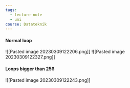 ```yaml
---
tags:
  - lecture-note
  - uni
course: Datateknik
---
```

#### Normal loop
![[Pasted image 20230309122206.png]]
![[Pasted image 20230309122327.png]]

#### Loops bigger than 256
![[Pasted image 20230309122243.png]]